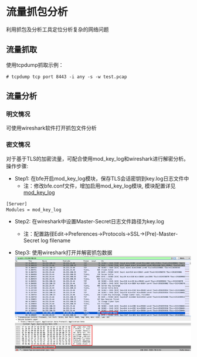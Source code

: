 # 流量抓包分析

利用抓包及分析工具定位分析复杂的网络问题

## 流量抓取

使用tcpdump抓取示例：

```
# tcpdump tcp port 8443 -i any -s -w test.pcap
```

## 流量分析

### 明文情况

可使用wireshark软件打开抓包文件分析

### 密文情况

对于基于TLS的加密流量，可配合使用mod_key_log和wireshark进行解密分析。操作步骤:

* Step1: 在bfe开启mod_key_log模块，保存TLS会话密钥到key.log日志文件中
  * 注：修改bfe.conf文件，增加启用mod_key_log模块, 模块配置详见[mod_key_log](../modules/mod_key_log/mod_key_log.md)

```
[Server]
Modules = mod_key_log
```

* Step2: 在wireshark中设置Master-Secret日志文件路径为key.log
  * 注：配置路径Edit→Preferences→Protocols→SSL→(Pre)-Master-Secret log filename

* Step3: 使用wireshark打开并解密抓包数据
![WireShark解密https](../../images/wireShark_decrypt_https.png)
